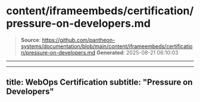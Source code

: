 # content/iframeembeds/certification/pressure-on-developers.md

> **Source**: https://github.com/pantheon-systems/documentation/blob/main/content/iframeembeds/certification/pressure-on-developers.md
> **Generated**: 2025-08-21 06:10:03

---

---
title: WebOps Certification
subtitle: "Pressure on Developers"
---

<Partial file="certification-guide/pressure-on-developers.md" />
